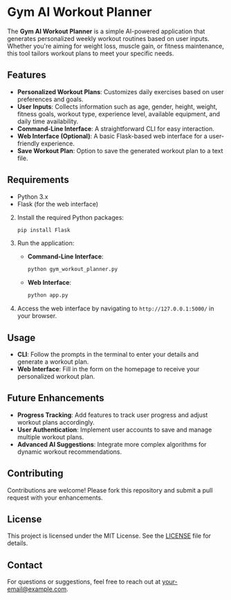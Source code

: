 # Gym AI Workout Planner

The **Gym AI Workout Planner** is a simple AI-powered application that generates personalized weekly workout routines based on user inputs. Whether you're aiming for weight loss, muscle gain, or fitness maintenance, this tool tailors workout plans to meet your specific needs.

## Features

- **Personalized Workout Plans**: Customizes daily exercises based on user preferences and goals.
- **User Inputs**: Collects information such as age, gender, height, weight, fitness goals, workout type, experience level, available equipment, and daily time availability.
- **Command-Line Interface**: A straightforward CLI for easy interaction.
- **Web Interface (Optional)**: A basic Flask-based web interface for a user-friendly experience.
- **Save Workout Plan**: Option to save the generated workout plan to a text file.

## Requirements

- Python 3.x
- Flask (for the web interface)


2. Install the required Python packages:

    ```bash
    pip install Flask
    ```

3. Run the application:

    - **Command-Line Interface**:

      ```bash
      python gym_workout_planner.py
      ```

    - **Web Interface**:

      ```bash
      python app.py
      ```

4. Access the web interface by navigating to `http://127.0.0.1:5000/` in your browser.

## Usage

- **CLI**: Follow the prompts in the terminal to enter your details and generate a workout plan.
- **Web Interface**: Fill in the form on the homepage to receive your personalized workout plan.

## Future Enhancements

- **Progress Tracking**: Add features to track user progress and adjust workout plans accordingly.
- **User Authentication**: Implement user accounts to save and manage multiple workout plans.
- **Advanced AI Suggestions**: Integrate more complex algorithms for dynamic workout recommendations.

## Contributing

Contributions are welcome! Please fork this repository and submit a pull request with your enhancements.

## License

This project is licensed under the MIT License. See the [LICENSE](LICENSE) file for details.

## Contact

For questions or suggestions, feel free to reach out at [your-email@example.com](mailto:sandeshrbhat24@gmail.com).

